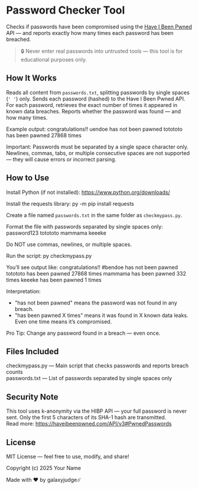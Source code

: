# Password Checker Tool

Checks if passwords have been compromised using the [Have I Been Pwned](https://haveibeenpwned.com/) API — and reports exactly how many times each password has been breached.

> 🔒 Never enter real passwords into untrusted tools — this tool is for educational purposes only.

## How It Works

Reads all content from `passwords.txt`, splitting passwords by single spaces (`' '`) only. Sends each password (hashed) to the Have I Been Pwned API. For each password, retrieves the exact number of times it appeared in known data breaches. Reports whether the password was found — and how many times.

Example output:
congratulations!! uendoe has not been pawned
totototo has been pawned 27868 times

Important: Passwords must be separated by a single space character only. Newlines, commas, tabs, or multiple consecutive spaces are not supported — they will cause errors or incorrect parsing.

## How to Use

Install Python (if not installed): https://www.python.org/downloads/

Install the requests library:
py -m pip install requests

Create a file named `passwords.txt` in the same folder as `checkmypass.py`.

Format the file with passwords separated by single spaces only:
password123 totototo mammama keeeke

Do NOT use commas, newlines, or multiple spaces.

Run the script:
py checkmypass.py

You’ll see output like:
congratulations!! #bendoe has not been pawned
totototo has been pawned 27868 times
mammama has been pawned 332 times
keeeke has been pawned 1 times

Interpretation:
- "has not been pawned" means the password was not found in any breach.
- "has been pawned X times" means it was found in X known data leaks. Even one time means it’s compromised.

Pro Tip: Change any password found in a breach — even once.

## Files Included

checkmypass.py — Main script that checks passwords and reports breach counts  
passwords.txt — List of passwords separated by single spaces only

## Security Note

This tool uses k-anonymity via the HIBP API — your full password is never sent. Only the first 5 characters of its SHA-1 hash are transmitted.  
Read more: https://haveibeenpwned.com/API/v3#PwnedPasswords

## License

MIT License — feel free to use, modify, and share!

Copyright (c) 2025 Your Name

Made with ❤️ by galaxyjudge☄️
